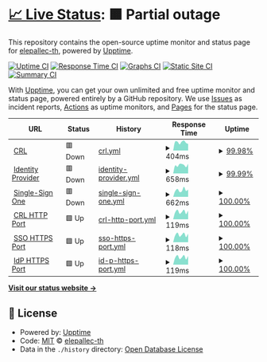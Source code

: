 # [📈 Live Status](https://elepallec-th.github.io/upptime): <!--live status--> **🟧 Partial outage**

This repository contains the open-source uptime monitor and status page for [elepallec-th](https://elepallec-th.github.io/upptime), powered by [Upptime](https://github.com/upptime/upptime).

[![Uptime CI](https://github.com/elepallec-th/upptime/workflows/Uptime%20CI/badge.svg)](https://github.com/elepallec-th/upptime/actions?query=workflow%3A%22Uptime+CI%22)
[![Response Time CI](https://github.com/elepallec-th/upptime/workflows/Response%20Time%20CI/badge.svg)](https://github.com/elepallec-th/upptime/actions?query=workflow%3A%22Response+Time+CI%22)
[![Graphs CI](https://github.com/elepallec-th/upptime/workflows/Graphs%20CI/badge.svg)](https://github.com/elepallec-th/upptime/actions?query=workflow%3A%22Graphs+CI%22)
[![Static Site CI](https://github.com/elepallec-th/upptime/workflows/Static%20Site%20CI/badge.svg)](https://github.com/elepallec-th/upptime/actions?query=workflow%3A%22Static+Site+CI%22)
[![Summary CI](https://github.com/elepallec-th/upptime/workflows/Summary%20CI/badge.svg)](https://github.com/elepallec-th/upptime/actions?query=workflow%3A%22Summary+CI%22)

With [Upptime](https://upptime.js.org), you can get your own unlimited and free uptime monitor and status page, powered entirely by a GitHub repository. We use [Issues](https://github.com/elepallec-th/upptime/issues) as incident reports, [Actions](https://github.com/elepallec-th/upptime/actions) as uptime monitors, and [Pages](https://elepallec-th.github.io/upptime) for the status page.

<!--start: status pages-->
<!-- This summary is generated by Upptime (https://github.com/upptime/upptime) -->
<!-- Do not edit this manually, your changes will be overwritten -->
<!-- prettier-ignore -->
| URL | Status | History | Response Time | Uptime |
| --- | ------ | ------- | ------------- | ------ |
| <img alt="" src="https://icons.duckduckgo.com/ip3/crl.thalesgroup.com.ico" height="13"> [CRL](http://crl.thalesgroup.com) | 🟥 Down | [crl.yml](https://github.com/elepallec-th/upptime/commits/HEAD/history/crl.yml) | <details><summary><img alt="Response time graph" src="./graphs/crl/response-time-week.png" height="20"> 404ms</summary><br><a href="https://elepallec-th.github.io/upptime/history/crl"><img alt="Response time 479" src="https://img.shields.io/endpoint?url=https%3A%2F%2Fraw.githubusercontent.com%2Felepallec-th%2Fupptime%2FHEAD%2Fapi%2Fcrl%2Fresponse-time.json"></a><br><a href="https://elepallec-th.github.io/upptime/history/crl"><img alt="24-hour response time 320" src="https://img.shields.io/endpoint?url=https%3A%2F%2Fraw.githubusercontent.com%2Felepallec-th%2Fupptime%2FHEAD%2Fapi%2Fcrl%2Fresponse-time-day.json"></a><br><a href="https://elepallec-th.github.io/upptime/history/crl"><img alt="7-day response time 404" src="https://img.shields.io/endpoint?url=https%3A%2F%2Fraw.githubusercontent.com%2Felepallec-th%2Fupptime%2FHEAD%2Fapi%2Fcrl%2Fresponse-time-week.json"></a><br><a href="https://elepallec-th.github.io/upptime/history/crl"><img alt="30-day response time 399" src="https://img.shields.io/endpoint?url=https%3A%2F%2Fraw.githubusercontent.com%2Felepallec-th%2Fupptime%2FHEAD%2Fapi%2Fcrl%2Fresponse-time-month.json"></a><br><a href="https://elepallec-th.github.io/upptime/history/crl"><img alt="1-year response time 454" src="https://img.shields.io/endpoint?url=https%3A%2F%2Fraw.githubusercontent.com%2Felepallec-th%2Fupptime%2FHEAD%2Fapi%2Fcrl%2Fresponse-time-year.json"></a></details> | <details><summary><a href="https://elepallec-th.github.io/upptime/history/crl">99.98%</a></summary><a href="https://elepallec-th.github.io/upptime/history/crl"><img alt="All-time uptime 99.97%" src="https://img.shields.io/endpoint?url=https%3A%2F%2Fraw.githubusercontent.com%2Felepallec-th%2Fupptime%2FHEAD%2Fapi%2Fcrl%2Fuptime.json"></a><br><a href="https://elepallec-th.github.io/upptime/history/crl"><img alt="24-hour uptime 99.89%" src="https://img.shields.io/endpoint?url=https%3A%2F%2Fraw.githubusercontent.com%2Felepallec-th%2Fupptime%2FHEAD%2Fapi%2Fcrl%2Fuptime-day.json"></a><br><a href="https://elepallec-th.github.io/upptime/history/crl"><img alt="7-day uptime 99.98%" src="https://img.shields.io/endpoint?url=https%3A%2F%2Fraw.githubusercontent.com%2Felepallec-th%2Fupptime%2FHEAD%2Fapi%2Fcrl%2Fuptime-week.json"></a><br><a href="https://elepallec-th.github.io/upptime/history/crl"><img alt="30-day uptime 100.00%" src="https://img.shields.io/endpoint?url=https%3A%2F%2Fraw.githubusercontent.com%2Felepallec-th%2Fupptime%2FHEAD%2Fapi%2Fcrl%2Fuptime-month.json"></a><br><a href="https://elepallec-th.github.io/upptime/history/crl"><img alt="1-year uptime 99.98%" src="https://img.shields.io/endpoint?url=https%3A%2F%2Fraw.githubusercontent.com%2Felepallec-th%2Fupptime%2FHEAD%2Fapi%2Fcrl%2Fuptime-year.json"></a></details>
| <img alt="" src="https://icons.duckduckgo.com/ip3/sso-idp.thalesgroup.com.ico" height="13"> [Identity Provider](https://sso-idp.thalesgroup.com) | 🟥 Down | [identity-provider.yml](https://github.com/elepallec-th/upptime/commits/HEAD/history/identity-provider.yml) | <details><summary><img alt="Response time graph" src="./graphs/identity-provider/response-time-week.png" height="20"> 658ms</summary><br><a href="https://elepallec-th.github.io/upptime/history/identity-provider"><img alt="Response time 1132" src="https://img.shields.io/endpoint?url=https%3A%2F%2Fraw.githubusercontent.com%2Felepallec-th%2Fupptime%2FHEAD%2Fapi%2Fidentity-provider%2Fresponse-time.json"></a><br><a href="https://elepallec-th.github.io/upptime/history/identity-provider"><img alt="24-hour response time 762" src="https://img.shields.io/endpoint?url=https%3A%2F%2Fraw.githubusercontent.com%2Felepallec-th%2Fupptime%2FHEAD%2Fapi%2Fidentity-provider%2Fresponse-time-day.json"></a><br><a href="https://elepallec-th.github.io/upptime/history/identity-provider"><img alt="7-day response time 658" src="https://img.shields.io/endpoint?url=https%3A%2F%2Fraw.githubusercontent.com%2Felepallec-th%2Fupptime%2FHEAD%2Fapi%2Fidentity-provider%2Fresponse-time-week.json"></a><br><a href="https://elepallec-th.github.io/upptime/history/identity-provider"><img alt="30-day response time 628" src="https://img.shields.io/endpoint?url=https%3A%2F%2Fraw.githubusercontent.com%2Felepallec-th%2Fupptime%2FHEAD%2Fapi%2Fidentity-provider%2Fresponse-time-month.json"></a><br><a href="https://elepallec-th.github.io/upptime/history/identity-provider"><img alt="1-year response time 929" src="https://img.shields.io/endpoint?url=https%3A%2F%2Fraw.githubusercontent.com%2Felepallec-th%2Fupptime%2FHEAD%2Fapi%2Fidentity-provider%2Fresponse-time-year.json"></a></details> | <details><summary><a href="https://elepallec-th.github.io/upptime/history/identity-provider">99.99%</a></summary><a href="https://elepallec-th.github.io/upptime/history/identity-provider"><img alt="All-time uptime 99.69%" src="https://img.shields.io/endpoint?url=https%3A%2F%2Fraw.githubusercontent.com%2Felepallec-th%2Fupptime%2FHEAD%2Fapi%2Fidentity-provider%2Fuptime.json"></a><br><a href="https://elepallec-th.github.io/upptime/history/identity-provider"><img alt="24-hour uptime 99.94%" src="https://img.shields.io/endpoint?url=https%3A%2F%2Fraw.githubusercontent.com%2Felepallec-th%2Fupptime%2FHEAD%2Fapi%2Fidentity-provider%2Fuptime-day.json"></a><br><a href="https://elepallec-th.github.io/upptime/history/identity-provider"><img alt="7-day uptime 99.99%" src="https://img.shields.io/endpoint?url=https%3A%2F%2Fraw.githubusercontent.com%2Felepallec-th%2Fupptime%2FHEAD%2Fapi%2Fidentity-provider%2Fuptime-week.json"></a><br><a href="https://elepallec-th.github.io/upptime/history/identity-provider"><img alt="30-day uptime 100.00%" src="https://img.shields.io/endpoint?url=https%3A%2F%2Fraw.githubusercontent.com%2Felepallec-th%2Fupptime%2FHEAD%2Fapi%2Fidentity-provider%2Fuptime-month.json"></a><br><a href="https://elepallec-th.github.io/upptime/history/identity-provider"><img alt="1-year uptime 99.87%" src="https://img.shields.io/endpoint?url=https%3A%2F%2Fraw.githubusercontent.com%2Felepallec-th%2Fupptime%2FHEAD%2Fapi%2Fidentity-provider%2Fuptime-year.json"></a></details>
| <img alt="" src="https://icons.duckduckgo.com/ip3/websso.online.thalesgroup.com.ico" height="13"> [Single-Sign One](https://websso.online.thalesgroup.com/login/websso_login_unique.pl) | 🟥 Down | [single-sign-one.yml](https://github.com/elepallec-th/upptime/commits/HEAD/history/single-sign-one.yml) | <details><summary><img alt="Response time graph" src="./graphs/single-sign-one/response-time-week.png" height="20"> 662ms</summary><br><a href="https://elepallec-th.github.io/upptime/history/single-sign-one"><img alt="Response time 681" src="https://img.shields.io/endpoint?url=https%3A%2F%2Fraw.githubusercontent.com%2Felepallec-th%2Fupptime%2FHEAD%2Fapi%2Fsingle-sign-one%2Fresponse-time.json"></a><br><a href="https://elepallec-th.github.io/upptime/history/single-sign-one"><img alt="24-hour response time 711" src="https://img.shields.io/endpoint?url=https%3A%2F%2Fraw.githubusercontent.com%2Felepallec-th%2Fupptime%2FHEAD%2Fapi%2Fsingle-sign-one%2Fresponse-time-day.json"></a><br><a href="https://elepallec-th.github.io/upptime/history/single-sign-one"><img alt="7-day response time 662" src="https://img.shields.io/endpoint?url=https%3A%2F%2Fraw.githubusercontent.com%2Felepallec-th%2Fupptime%2FHEAD%2Fapi%2Fsingle-sign-one%2Fresponse-time-week.json"></a><br><a href="https://elepallec-th.github.io/upptime/history/single-sign-one"><img alt="30-day response time 591" src="https://img.shields.io/endpoint?url=https%3A%2F%2Fraw.githubusercontent.com%2Felepallec-th%2Fupptime%2FHEAD%2Fapi%2Fsingle-sign-one%2Fresponse-time-month.json"></a><br><a href="https://elepallec-th.github.io/upptime/history/single-sign-one"><img alt="1-year response time 651" src="https://img.shields.io/endpoint?url=https%3A%2F%2Fraw.githubusercontent.com%2Felepallec-th%2Fupptime%2FHEAD%2Fapi%2Fsingle-sign-one%2Fresponse-time-year.json"></a></details> | <details><summary><a href="https://elepallec-th.github.io/upptime/history/single-sign-one">100.00%</a></summary><a href="https://elepallec-th.github.io/upptime/history/single-sign-one"><img alt="All-time uptime 99.77%" src="https://img.shields.io/endpoint?url=https%3A%2F%2Fraw.githubusercontent.com%2Felepallec-th%2Fupptime%2FHEAD%2Fapi%2Fsingle-sign-one%2Fuptime.json"></a><br><a href="https://elepallec-th.github.io/upptime/history/single-sign-one"><img alt="24-hour uptime 99.99%" src="https://img.shields.io/endpoint?url=https%3A%2F%2Fraw.githubusercontent.com%2Felepallec-th%2Fupptime%2FHEAD%2Fapi%2Fsingle-sign-one%2Fuptime-day.json"></a><br><a href="https://elepallec-th.github.io/upptime/history/single-sign-one"><img alt="7-day uptime 100.00%" src="https://img.shields.io/endpoint?url=https%3A%2F%2Fraw.githubusercontent.com%2Felepallec-th%2Fupptime%2FHEAD%2Fapi%2Fsingle-sign-one%2Fuptime-week.json"></a><br><a href="https://elepallec-th.github.io/upptime/history/single-sign-one"><img alt="30-day uptime 100.00%" src="https://img.shields.io/endpoint?url=https%3A%2F%2Fraw.githubusercontent.com%2Felepallec-th%2Fupptime%2FHEAD%2Fapi%2Fsingle-sign-one%2Fuptime-month.json"></a><br><a href="https://elepallec-th.github.io/upptime/history/single-sign-one"><img alt="1-year uptime 99.96%" src="https://img.shields.io/endpoint?url=https%3A%2F%2Fraw.githubusercontent.com%2Felepallec-th%2Fupptime%2FHEAD%2Fapi%2Fsingle-sign-one%2Fuptime-year.json"></a></details>
| <img alt="" src="https://icons.duckduckgo.com/ip3/null.ico" height="13"> [CRL HTTP Port](192.54.144.100) | 🟩 Up | [crl-http-port.yml](https://github.com/elepallec-th/upptime/commits/HEAD/history/crl-http-port.yml) | <details><summary><img alt="Response time graph" src="./graphs/crl-http-port/response-time-week.png" height="20"> 119ms</summary><br><a href="https://elepallec-th.github.io/upptime/history/crl-http-port"><img alt="Response time 114" src="https://img.shields.io/endpoint?url=https%3A%2F%2Fraw.githubusercontent.com%2Felepallec-th%2Fupptime%2FHEAD%2Fapi%2Fcrl-http-port%2Fresponse-time.json"></a><br><a href="https://elepallec-th.github.io/upptime/history/crl-http-port"><img alt="24-hour response time 135" src="https://img.shields.io/endpoint?url=https%3A%2F%2Fraw.githubusercontent.com%2Felepallec-th%2Fupptime%2FHEAD%2Fapi%2Fcrl-http-port%2Fresponse-time-day.json"></a><br><a href="https://elepallec-th.github.io/upptime/history/crl-http-port"><img alt="7-day response time 119" src="https://img.shields.io/endpoint?url=https%3A%2F%2Fraw.githubusercontent.com%2Felepallec-th%2Fupptime%2FHEAD%2Fapi%2Fcrl-http-port%2Fresponse-time-week.json"></a><br><a href="https://elepallec-th.github.io/upptime/history/crl-http-port"><img alt="30-day response time 107" src="https://img.shields.io/endpoint?url=https%3A%2F%2Fraw.githubusercontent.com%2Felepallec-th%2Fupptime%2FHEAD%2Fapi%2Fcrl-http-port%2Fresponse-time-month.json"></a><br><a href="https://elepallec-th.github.io/upptime/history/crl-http-port"><img alt="1-year response time 113" src="https://img.shields.io/endpoint?url=https%3A%2F%2Fraw.githubusercontent.com%2Felepallec-th%2Fupptime%2FHEAD%2Fapi%2Fcrl-http-port%2Fresponse-time-year.json"></a></details> | <details><summary><a href="https://elepallec-th.github.io/upptime/history/crl-http-port">100.00%</a></summary><a href="https://elepallec-th.github.io/upptime/history/crl-http-port"><img alt="All-time uptime 99.99%" src="https://img.shields.io/endpoint?url=https%3A%2F%2Fraw.githubusercontent.com%2Felepallec-th%2Fupptime%2FHEAD%2Fapi%2Fcrl-http-port%2Fuptime.json"></a><br><a href="https://elepallec-th.github.io/upptime/history/crl-http-port"><img alt="24-hour uptime 100.00%" src="https://img.shields.io/endpoint?url=https%3A%2F%2Fraw.githubusercontent.com%2Felepallec-th%2Fupptime%2FHEAD%2Fapi%2Fcrl-http-port%2Fuptime-day.json"></a><br><a href="https://elepallec-th.github.io/upptime/history/crl-http-port"><img alt="7-day uptime 100.00%" src="https://img.shields.io/endpoint?url=https%3A%2F%2Fraw.githubusercontent.com%2Felepallec-th%2Fupptime%2FHEAD%2Fapi%2Fcrl-http-port%2Fuptime-week.json"></a><br><a href="https://elepallec-th.github.io/upptime/history/crl-http-port"><img alt="30-day uptime 100.00%" src="https://img.shields.io/endpoint?url=https%3A%2F%2Fraw.githubusercontent.com%2Felepallec-th%2Fupptime%2FHEAD%2Fapi%2Fcrl-http-port%2Fuptime-month.json"></a><br><a href="https://elepallec-th.github.io/upptime/history/crl-http-port"><img alt="1-year uptime 99.99%" src="https://img.shields.io/endpoint?url=https%3A%2F%2Fraw.githubusercontent.com%2Felepallec-th%2Fupptime%2FHEAD%2Fapi%2Fcrl-http-port%2Fuptime-year.json"></a></details>
| <img alt="" src="https://icons.duckduckgo.com/ip3/null.ico" height="13"> [SSO HTTPS Port](192.54.144.12) | 🟩 Up | [sso-https-port.yml](https://github.com/elepallec-th/upptime/commits/HEAD/history/sso-https-port.yml) | <details><summary><img alt="Response time graph" src="./graphs/sso-https-port/response-time-week.png" height="20"> 118ms</summary><br><a href="https://elepallec-th.github.io/upptime/history/sso-https-port"><img alt="Response time 114" src="https://img.shields.io/endpoint?url=https%3A%2F%2Fraw.githubusercontent.com%2Felepallec-th%2Fupptime%2FHEAD%2Fapi%2Fsso-https-port%2Fresponse-time.json"></a><br><a href="https://elepallec-th.github.io/upptime/history/sso-https-port"><img alt="24-hour response time 133" src="https://img.shields.io/endpoint?url=https%3A%2F%2Fraw.githubusercontent.com%2Felepallec-th%2Fupptime%2FHEAD%2Fapi%2Fsso-https-port%2Fresponse-time-day.json"></a><br><a href="https://elepallec-th.github.io/upptime/history/sso-https-port"><img alt="7-day response time 118" src="https://img.shields.io/endpoint?url=https%3A%2F%2Fraw.githubusercontent.com%2Felepallec-th%2Fupptime%2FHEAD%2Fapi%2Fsso-https-port%2Fresponse-time-week.json"></a><br><a href="https://elepallec-th.github.io/upptime/history/sso-https-port"><img alt="30-day response time 107" src="https://img.shields.io/endpoint?url=https%3A%2F%2Fraw.githubusercontent.com%2Felepallec-th%2Fupptime%2FHEAD%2Fapi%2Fsso-https-port%2Fresponse-time-month.json"></a><br><a href="https://elepallec-th.github.io/upptime/history/sso-https-port"><img alt="1-year response time 112" src="https://img.shields.io/endpoint?url=https%3A%2F%2Fraw.githubusercontent.com%2Felepallec-th%2Fupptime%2FHEAD%2Fapi%2Fsso-https-port%2Fresponse-time-year.json"></a></details> | <details><summary><a href="https://elepallec-th.github.io/upptime/history/sso-https-port">100.00%</a></summary><a href="https://elepallec-th.github.io/upptime/history/sso-https-port"><img alt="All-time uptime 100.00%" src="https://img.shields.io/endpoint?url=https%3A%2F%2Fraw.githubusercontent.com%2Felepallec-th%2Fupptime%2FHEAD%2Fapi%2Fsso-https-port%2Fuptime.json"></a><br><a href="https://elepallec-th.github.io/upptime/history/sso-https-port"><img alt="24-hour uptime 100.00%" src="https://img.shields.io/endpoint?url=https%3A%2F%2Fraw.githubusercontent.com%2Felepallec-th%2Fupptime%2FHEAD%2Fapi%2Fsso-https-port%2Fuptime-day.json"></a><br><a href="https://elepallec-th.github.io/upptime/history/sso-https-port"><img alt="7-day uptime 100.00%" src="https://img.shields.io/endpoint?url=https%3A%2F%2Fraw.githubusercontent.com%2Felepallec-th%2Fupptime%2FHEAD%2Fapi%2Fsso-https-port%2Fuptime-week.json"></a><br><a href="https://elepallec-th.github.io/upptime/history/sso-https-port"><img alt="30-day uptime 100.00%" src="https://img.shields.io/endpoint?url=https%3A%2F%2Fraw.githubusercontent.com%2Felepallec-th%2Fupptime%2FHEAD%2Fapi%2Fsso-https-port%2Fuptime-month.json"></a><br><a href="https://elepallec-th.github.io/upptime/history/sso-https-port"><img alt="1-year uptime 99.99%" src="https://img.shields.io/endpoint?url=https%3A%2F%2Fraw.githubusercontent.com%2Felepallec-th%2Fupptime%2FHEAD%2Fapi%2Fsso-https-port%2Fuptime-year.json"></a></details>
| <img alt="" src="https://icons.duckduckgo.com/ip3/null.ico" height="13"> [IdP HTTPS Port](192.54.144.69) | 🟩 Up | [id-p-https-port.yml](https://github.com/elepallec-th/upptime/commits/HEAD/history/id-p-https-port.yml) | <details><summary><img alt="Response time graph" src="./graphs/id-p-https-port/response-time-week.png" height="20"> 119ms</summary><br><a href="https://elepallec-th.github.io/upptime/history/id-p-https-port"><img alt="Response time 114" src="https://img.shields.io/endpoint?url=https%3A%2F%2Fraw.githubusercontent.com%2Felepallec-th%2Fupptime%2FHEAD%2Fapi%2Fid-p-https-port%2Fresponse-time.json"></a><br><a href="https://elepallec-th.github.io/upptime/history/id-p-https-port"><img alt="24-hour response time 135" src="https://img.shields.io/endpoint?url=https%3A%2F%2Fraw.githubusercontent.com%2Felepallec-th%2Fupptime%2FHEAD%2Fapi%2Fid-p-https-port%2Fresponse-time-day.json"></a><br><a href="https://elepallec-th.github.io/upptime/history/id-p-https-port"><img alt="7-day response time 119" src="https://img.shields.io/endpoint?url=https%3A%2F%2Fraw.githubusercontent.com%2Felepallec-th%2Fupptime%2FHEAD%2Fapi%2Fid-p-https-port%2Fresponse-time-week.json"></a><br><a href="https://elepallec-th.github.io/upptime/history/id-p-https-port"><img alt="30-day response time 114" src="https://img.shields.io/endpoint?url=https%3A%2F%2Fraw.githubusercontent.com%2Felepallec-th%2Fupptime%2FHEAD%2Fapi%2Fid-p-https-port%2Fresponse-time-month.json"></a><br><a href="https://elepallec-th.github.io/upptime/history/id-p-https-port"><img alt="1-year response time 113" src="https://img.shields.io/endpoint?url=https%3A%2F%2Fraw.githubusercontent.com%2Felepallec-th%2Fupptime%2FHEAD%2Fapi%2Fid-p-https-port%2Fresponse-time-year.json"></a></details> | <details><summary><a href="https://elepallec-th.github.io/upptime/history/id-p-https-port">100.00%</a></summary><a href="https://elepallec-th.github.io/upptime/history/id-p-https-port"><img alt="All-time uptime 100.00%" src="https://img.shields.io/endpoint?url=https%3A%2F%2Fraw.githubusercontent.com%2Felepallec-th%2Fupptime%2FHEAD%2Fapi%2Fid-p-https-port%2Fuptime.json"></a><br><a href="https://elepallec-th.github.io/upptime/history/id-p-https-port"><img alt="24-hour uptime 100.00%" src="https://img.shields.io/endpoint?url=https%3A%2F%2Fraw.githubusercontent.com%2Felepallec-th%2Fupptime%2FHEAD%2Fapi%2Fid-p-https-port%2Fuptime-day.json"></a><br><a href="https://elepallec-th.github.io/upptime/history/id-p-https-port"><img alt="7-day uptime 100.00%" src="https://img.shields.io/endpoint?url=https%3A%2F%2Fraw.githubusercontent.com%2Felepallec-th%2Fupptime%2FHEAD%2Fapi%2Fid-p-https-port%2Fuptime-week.json"></a><br><a href="https://elepallec-th.github.io/upptime/history/id-p-https-port"><img alt="30-day uptime 100.00%" src="https://img.shields.io/endpoint?url=https%3A%2F%2Fraw.githubusercontent.com%2Felepallec-th%2Fupptime%2FHEAD%2Fapi%2Fid-p-https-port%2Fuptime-month.json"></a><br><a href="https://elepallec-th.github.io/upptime/history/id-p-https-port"><img alt="1-year uptime 99.99%" src="https://img.shields.io/endpoint?url=https%3A%2F%2Fraw.githubusercontent.com%2Felepallec-th%2Fupptime%2FHEAD%2Fapi%2Fid-p-https-port%2Fuptime-year.json"></a></details>

<!--end: status pages-->

[**Visit our status website →**](https://elepallec-th.github.io/upptime)

## 📄 License

- Powered by: [Upptime](https://github.com/upptime/upptime)
- Code: [MIT](./LICENSE) © [elepallec-th](https://elepallec-th.github.io/upptime)
- Data in the `./history` directory: [Open Database License](https://opendatacommons.org/licenses/odbl/1-0/)
